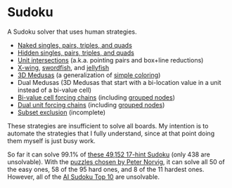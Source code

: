 # Sudoku

A Sudoku solver that uses human strategies.

* [Naked singles, pairs, triples, and quads](http://www.sudokuwiki.org/Naked_Candidates)
* [Hidden singles, pairs, triples, and quads](http://www.sudokuwiki.org/Hidden_Candidates)
* [Unit intersections](http://www.sudokuwiki.org/Intersection_Removal) (a.k.a.
  pointing pairs and box+line reductions)
* [X-wing](http://www.sudokuwiki.org/X_Wing_Strategy),
  [swordfish](http://www.sudokuwiki.org/Sword_Fish_Strategy), and
  [jellyfish](http://www.sudokuwiki.org/Jelly_Fish_Strategy)
* [3D Medusas](http://www.sudokuwiki.org/3D_Medusa) (a generalization of
  [simple coloring](http://www.sudokuwiki.org/Singles_Chains))
* Dual Medusas (3D Medusas that start with a bi-location value in a unit instead
  of a bi-value cell)
* [Bi-value cell forcing chains](http://www.sudokuwiki.org/Cell_Forcing_Chains)
  (including [grouped nodes](http://www.sudokuwiki.org/Grouped_X_Cycles))
* [Dual unit forcing chains](http://www.sudokuwiki.org/Unit_Forcing_Chains)
  (including [grouped nodes](http://www.sudokuwiki.org/Grouped_X_Cycles))
* [Subset exclusion](http://www.sudokuwiki.org/Aligned_Pair_Exclusion) (incomplete)

These strategies are insufficient to solve all boards. My intention is to
automate the strategies that I fully understand, since at that point doing them
myself is just busy work.

So far it can solve 99.1% of
[these 49,152 17-hint Sudoku](http://staffhome.ecm.uwa.edu.au/~00013890/sudokumin.php)
(only 438 are unsolvable). With the
[puzzles chosen by Peter Norvig](http://norvig.com/sudoku.html),
it can solve all 50 of the easy ones, 58 of the 95 hard ones, and 8 of the 11
hardest ones. However, all of the
[AI Sudoku Top 10](http://www.aisudoku.com/en/AIwME.html)
are unsolvable.
